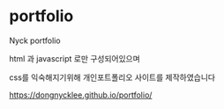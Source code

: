 # portfolio
 Nyck portfolio


html 과 javascript 로만 구성되어있으며

css를 익숙해지기위해 개인포트폴리오 사이트를 제작하였습니다

https://dongnycklee.github.io/portfolio/
